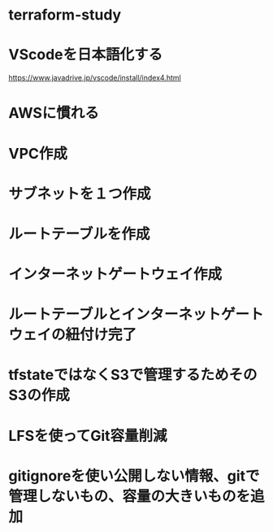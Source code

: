 # terraform-study

# VScodeを日本語化する
https://www.javadrive.jp/vscode/install/index4.html

# AWSに慣れる

# VPC作成


# サブネットを１つ作成

# ルートテーブルを作成

# インターネットゲートウェイ作成

# ルートテーブルとインターネットゲートウェイの紐付け完了

# tfstateではなくS3で管理するためそのS3の作成

# LFSを使ってGit容量削減

# gitignoreを使い公開しない情報、gitで管理しないもの、容量の大きいものを追加

